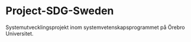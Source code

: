 # Project-SDG-Sweden
Systemutvecklingsprojekt inom systemvetenskapsprogrammet på Örebro Universitet.
